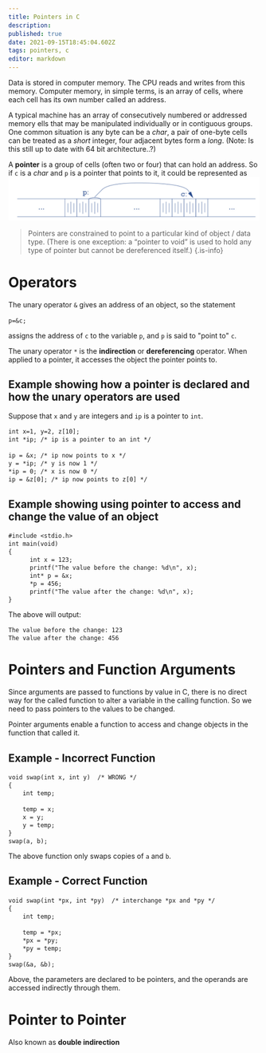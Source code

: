 ```yaml
---
title: Pointers in C
description: 
published: true
date: 2021-09-15T18:45:04.602Z
tags: pointers, c
editor: markdown
---
```


Data is stored in computer memory. The CPU reads and writes from this memory. Computer memory, in simple terms, is an array of cells, where each cell has its own number called an address. 

A typical machine has an array of consecutively numbered or addressed memory ells that may be manipulated individually or in contiguous groups. One common situation is any byte can be a *char*, a pair of one-byte cells can be treated as a *short* integer, four adjacent bytes form a *long*. (Note: Is this still up to date with 64 bit architecture..?)

A **pointer** is a group of cells (often two or four) that can hold an address. So if `c` is a *char* and `p` is a pointer that points to it, it could be represented as![pointer.png](/pointer.png)

> Pointers are constrained to point to a particular kind of object / data type. (There is one exception: a “pointer to void” is used to hold any type of pointer but cannot be dereferenced itself.)
{.is-info}

# Operators
The unary operator `&` gives an address of an object, so the statement

`p=&c;` 

assigns the address of `c` to the variable `p`, and `p` is said to "point to" `c`.

The unary operator `*` is the **indirection** or **dereferencing** operator. When applied to a pointer, it accesses the object the pointer points to. 



## Example showing how a pointer is declared and how the unary operators are used
Suppose that `x` and `y` are integers and `ip` is a pointer to `int`.
```
int x=1, y=2, z[10];
int *ip; /* ip is a pointer to an int */

ip = &x; /* ip now points to x */
y = *ip; /* y is now 1 */
*ip = 0; /* x is now 0 */
ip = &z[0]; /* ip now points to z[0] */
```

## Example showing using pointer to access and change the value of an object
```
#include <stdio.h>
int main(void)
{
      int x = 123;
      printf("The value before the change: %d\n", x);
      int* p = &x;
      *p = 456;
      printf("The value after the change: %d\n", x);
}
```
The above will output:
```
The value before the change: 123
The value after the change: 456
```
# Pointers and Function Arguments
Since arguments are passed to functions by value in C, there is no direct way for the called function to alter a variable in the calling function. So we need to pass pointers to the values to be changed.

Pointer arguments enable a function to access and change objects in the function that called it.
## Example - Incorrect Function
```
void swap(int x, int y)  /* WRONG */
{
    int temp;

    temp = x;
    x = y;
    y = temp;
}
swap(a, b);
```
The above function only swaps copies of `a` and `b`.

## Example - Correct Function
```
void swap(int *px, int *py)  /* interchange *px and *py */
{
    int temp;

    temp = *px;
    *px = *py;
    *py = temp;
}
swap(&a, &b);
```
Above, the parameters are declared to be pointers, and the operands are accessed indirectly through them. 

# Pointer to Pointer 
Also known as **double indirection**